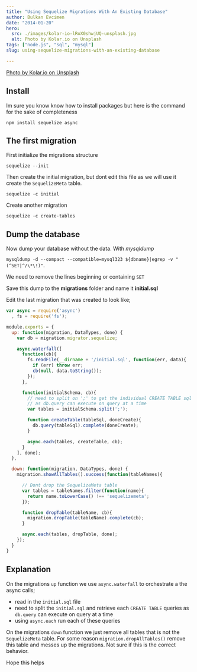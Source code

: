 ```yaml
---
title: "Using Sequelize Migrations With An Existing Database"
author: Bulkan Evcimen
date: "2014-01-20"
hero: 
  src: ./images/kolar-io-lRoX0shwjUQ-unsplash.jpg
  alt: Photo by Kolar.io on Unsplash
tags: ["node.js", "sql", "mysql"]
slug: using-sequelize-migrations-with-an-existing-database

---
```


[Photo by Kolar.io on Unsplash](https://unsplash.com/photos/lRoX0shwjUQ)

## Install

Im sure you know know how to install packages but here is the command for the sake of completeness

`npm install sequelize async`

## The first migration

First initialize the migrations structure

`sequelize --init`

Then create the initial migration, but dont edit this file as we will use it create the `SequelizeMeta` table.

`sequelize -c initial`

Create another migration

`sequelize -c create-tables`

## Dump the database

Now dump your database without the data. With _mysqldump_

`mysqldump -d --compact --compatible=mysql323 ${dbname}|egrep -v "(^SET|^/\*\!)"`.

We need to remove the lines beginning or containing `SET`

Save this dump to the **migrations** folder and name it **initial.sql**

Edit the last migration that was created to look like;

```javascript
var async = require('async')
  , fs = require('fs');

module.exports = {
  up: function(migration, DataTypes, done) {
    var db = migration.migrator.sequelize;

    async.waterfall([
      function(cb){
        fs.readFile(__dirname + '/initial.sql', function(err, data){
          if (err) throw err;
          cb(null, data.toString());
        });
      },

      function(initialSchema, cb){
        // need to split on ';' to get the individual CREATE TABLE sql
        // as db.query can execute on query at a time
        var tables = initialSchema.split(';');

        function createTable(tableSql, doneCreate){
          db.query(tableSql).complete(doneCreate);
        }

        async.each(tables, createTable, cb);
      }
    ], done);
  },

  down: function(migration, DataTypes, done) {
    migration.showAllTables().success(function(tableNames){

      // Dont drop the SequelizeMeta table
      var tables = tableNames.filter(function(name){
        return name.toLowerCase() !== 'sequelizemeta';
      });

      function dropTable(tableName, cb){
        migration.dropTable(tableName).complete(cb);
      }

      async.each(tables, dropTable, done);
    });
  }
}
```

## Explanation

On the migrations `up` function we use `async.waterfall` to orchestrate a the async calls;

* read in the `initial.sql` file
* need to split the `initial.sql` and retrieve each `CREATE TABLE` queries as `db.query` can execute on query at a time
* using `async.each` run each of these queries

On the migrations `down` function we just remove all tables that is not the `SequelizeMeta` table. For some reason `migration.dropAllTables()` remove this table and messes up the migrations. Not sure if this is the correct behavior.

Hope this helps
